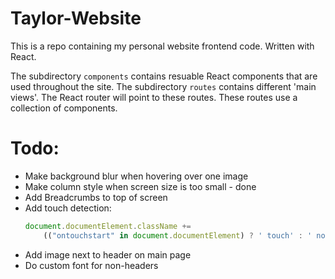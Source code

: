 # Taylor-Website
This is a repo containing my personal website frontend code.
Written with React.

The subdirectory ```components``` contains resuable React components that are used throughout the site.
The subdirectory ```routes``` contains different 'main views'. The React router will point to these routes. These routes use a collection of components.

# Todo: 
 - Make background blur when hovering over one image
 - Make column style when screen size is too small - done
 - Add Breadcrumbs to top of screen
 - Add touch detection:
    ``` javascript
    document.documentElement.className += 
        (("ontouchstart" in document.documentElement) ? ' touch' : ' no-touch');
    ```
 - Add image next to header on main page
 - Do custom font for non-headers